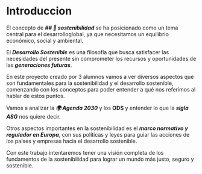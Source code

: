 # **Introduccion**

El concepto de _**## 🌱 sostenibilidad**_  se ha posicionado como un tema central para el desarrolloglobal, ya que necesitamos un equilibrio económico, social y ambiental.

El _**Desarrollo Sostenible**_ es una filosofía que busca satisfacer las necesidades del presente sin comprometer los recursos y oportunidades de las _**generaciones futuras**_.

En este proyecto creado por 3 alumnos vamos a ver diversos aspectos que son fundamentales para la sostenibilidad y el desarrollo sostenible, comenzando con los conceptos para poder entender a qué nos referimos al hablar de estos puntos.

Vamos a analizar la _**🌍 Agenda 2030**_ y los **ODS** y entender lo que la _**sigla ASG**_ nos quiere decir.

Otros aspectos importantes en la sostenibilidad es el _**marco normativo y regulador en Europa**_, con sus políticas y leyes para guiar las acciones de los países y empresas hacia el desarrollo sostenible.

Con este trabajo intentaremos tener una visión completa de los fundamentos de la sostenibilidad para lograr un mundo más justo, seguro y sostenible.
